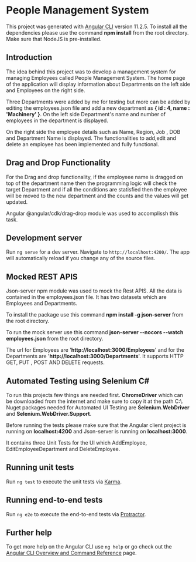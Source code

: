 # People Management System

This project was generated with [Angular CLI](https://github.com/angular/angular-cli) version 11.2.5.
To install all the dependencies please use the command **npm install** from the root directory. Make sure that NodeJS is pre-installed.

## Introduction

The idea behind this project was to develop a management system for managing Employees called People Management System.
The home page of the application will display information about Departments on the left side and Employees on the right side.

Three Departments were added by me for testing but more can be added by editing the employees.json file and add a new department as **{ id : 4, name : 'Machinery' }**.
On the left side Department's name and number of employees in the department is displayed.

On the right side the employee details such as Name, Region, Job , DOB and Department Name is displayed.
The functionalities to add,edit and delete an employee has been implemented and fully functional.

## Drag and Drop Functionality

For the Drag and drop functionality, if the employeee name is dragged on top of the department name then the programming logic will 
check the target Department and if all the conditions are statisfied then the employee will be moved to the new department and the 
counts and the values will get updated.

Angular @angular/cdk/drag-drop module was used to accomplissh this task.

## Development server

Run `ng serve` for a dev server. Navigate to `http://localhost:4200/`. The app will automatically reload if you change any of the source files.

## Mocked REST APIS
Json-server npm module was used to mock the Rest APIS. All the data is contained in the employees.json file.
It has two datasets which are Employees and Departments.

To install the package use this command **npm install -g json-server** from the root directory.

To run the mock server use this command **json-server --nocors --watch employees.json** from the root directory.

The url for Employees are '**http://localhost:3000/Employees**' and for the Departments are '**http://localhost:3000/Departments**'.
It supports HTTP GET, PUT , POST AND DELETE requests.


## Automated Testing using Selenium C#

To run this projects few things are needed first.
**ChromeDriver** which can be downloaded from the internet and make sure to copy it at the path C:\\.
Nuget packages needed for Automated UI Testing are **Selenium.WebDriver** and **Selenium.WebDriver.Support**.

Before running the tests please make sure that the Angular client project is running on **localhost:4200** and Json-server is running on **localhost:3000**.

It contains three Unit Tests for the UI which AddEmployee, EditEmployeeDepartment and DeleteEmployee.

## Running unit tests

Run `ng test` to execute the unit tests via [Karma](https://karma-runner.github.io).

## Running end-to-end tests

Run `ng e2e` to execute the end-to-end tests via [Protractor](http://www.protractortest.org/).

## Further help

To get more help on the Angular CLI use `ng help` or go check out the [Angular CLI Overview and Command Reference](https://angular.io/cli) page.
